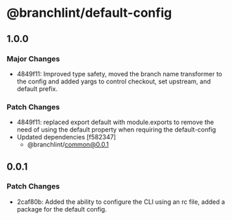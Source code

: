 # @branchlint/default-config

## 1.0.0

### Major Changes

- 4849f11: Improved type safety, moved the branch name transformer to the config and added yargs to control checkout, set upstream, and default prefix.

### Patch Changes

- 4849f11: replaced export default with module.exports to remove the need of using the default property when requiring the default-config
- Updated dependencies [f582347]
  - @branchlint/common@0.0.1

## 0.0.1

### Patch Changes

- 2caf80b: Added the ability to configure the CLI using an rc file, added a package for the default config.
